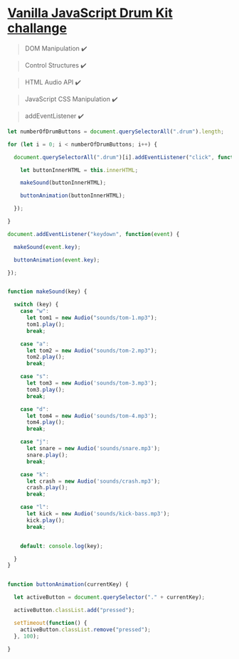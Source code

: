 #  [Vanilla JavaScript Drum Kit challange](https://ralucaelisabetar.github.io/drum-kit-javascript/)

>DOM Manipulation :heavy_check_mark:

>Control Structures :heavy_check_mark:

>HTML Audio API :heavy_check_mark:

>JavaScript CSS Manipulation :heavy_check_mark:

>addEventListener :heavy_check_mark:

````javascript
let numberOfDrumButtons = document.querySelectorAll(".drum").length;

for (let i = 0; i < numberOfDrumButtons; i++) {

  document.querySelectorAll(".drum")[i].addEventListener("click", function() {

    let buttonInnerHTML = this.innerHTML;

    makeSound(buttonInnerHTML);

    buttonAnimation(buttonInnerHTML);

  });

}

document.addEventListener("keydown", function(event) {

  makeSound(event.key);

  buttonAnimation(event.key);

});


function makeSound(key) {

  switch (key) {
    case "w":
      let tom1 = new Audio("sounds/tom-1.mp3");
      tom1.play();
      break;

    case "a":
      let tom2 = new Audio("sounds/tom-2.mp3");
      tom2.play();
      break;

    case "s":
      let tom3 = new Audio('sounds/tom-3.mp3');
      tom3.play();
      break;

    case "d":
      let tom4 = new Audio('sounds/tom-4.mp3');
      tom4.play();
      break;

    case "j":
      let snare = new Audio('sounds/snare.mp3');
      snare.play();
      break;

    case "k":
      let crash = new Audio('sounds/crash.mp3');
      crash.play();
      break;

    case "l":
      let kick = new Audio('sounds/kick-bass.mp3');
      kick.play();
      break;


    default: console.log(key);

  }
}


function buttonAnimation(currentKey) {

  let activeButton = document.querySelector("." + currentKey);

  activeButton.classList.add("pressed");

  setTimeout(function() {
    activeButton.classList.remove("pressed");
  }, 100);

}

